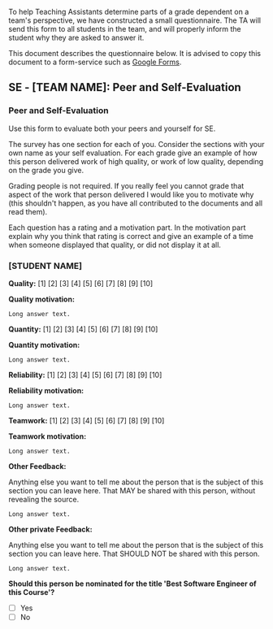 To help Teaching Assistants determine parts of a grade dependent on a team's perspective,
we have constructed a small questionnaire. The TA will send this form to all students in the team, 
and will properly inform the student why they are asked to answer it.

This document describes the questionnaire below. It is advised to copy this document
to a form-service such as [Google Forms](https://www.google.com/forms/about/).

## SE - [TEAM NAME]: Peer and Self-Evaluation
### Peer and Self-Evaluation
Use this form to evaluate both your peers and yourself for SE.

The survey has one section for each of you. Consider the sections with your own name as your self evaluation. For each grade give an example of how this person delivered work of high quality, or work of low quality, depending on the grade you give. 

Grading people is not required. If you really feel you cannot grade that aspect of the work that person delivered I would like you to motivate why (this shouldn't happen, as you have all contributed to the documents and all read them). 

Each question has a rating and a motivation part. In the motivation part explain why you think that rating is correct and give an example of a time when someone displayed that quality, or did not display it at all.

### [STUDENT NAME]

**Quality:** [1] [2] [3] [4] [5] [6] [7] [8] [9] [10]

**Quality motivation:**
```
Long answer text.
```

**Quantity:** [1] [2] [3] [4] [5] [6] [7] [8] [9] [10]

**Quantity motivation:**
```
Long answer text.
```

**Reliability:** [1] [2] [3] [4] [5] [6] [7] [8] [9] [10]

**Reliability motivation:** 
```
Long answer text.
```

**Teamwork:** [1] [2] [3] [4] [5] [6] [7] [8] [9] [10]

**Teamwork motivation:** 
```
Long answer text.
```

**Other Feedback:**

Anything else you want to tell me about the person that is the subject of this section you can leave here. That MAY be shared with this person, without revealing the source.

```
Long answer text.
```

**Other private Feedback:**

Anything else you want to tell me about the person that is the subject of this section you can leave here. That SHOULD NOT be shared with this person.

```
Long answer text.
```

**Should this person be nominated for the title 'Best Software Engineer of this Course'?**
- [ ] Yes
- [ ] No
